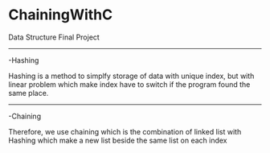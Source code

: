 # ChainingWithC
Data Structure Final Project

***
-Hashing 


 Hashing is a method to simplfy storage of data with unique index, but with linear problem which make index have to switch if the program found the same place.

***
-Chaining


 Therefore, we use chaining which is the combination of linked list with Hashing which make a new list beside the same list on each index


